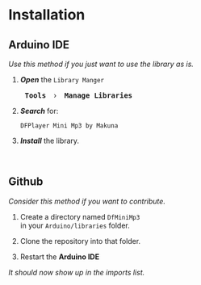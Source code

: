 
# Installation

## Arduino IDE

*Use this method if you just want to use the library as is.*

1. ***Open*** the `Library Manger`

    <kbd> **Tools** </kbd> › <kbd> **Manage Libraries** </kbd>
    
2. ***Search*** for:

    ```
    DFPlayer Mini Mp3 by Makuna
    ```
    
3. ***Install*** the library.

<br>

## Github

*Consider this method if you want to contribute.*

1. Create a directory named `DfMiniMp3` <br>
   in your `Arduino/libraries` folder.
   
2. Clone the repository into that folder.

3. Restart the **Arduino IDE**

*It should now show up in the imports list.*
